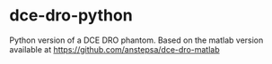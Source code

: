 # dce-dro-python
 Python version of a DCE DRO phantom. Based on the matlab version available at https://github.com/anstepsa/dce-dro-matlab
